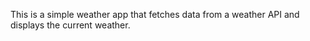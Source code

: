 
This is a simple weather app that fetches data from a weather API and displays the current weather.



